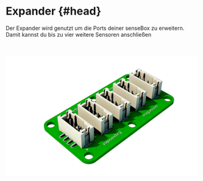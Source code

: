 # Expander {#head}
<div class="description">Der Expander wird genutzt um die Ports deiner senseBox zu erweitern. Damit kannst du bis zu vier weitere Sensoren anschließen</div>

<div class="line">
    <br>
    <br>
</div>

![Expander](../../pictures/hub_bottom.png)
